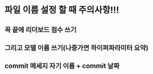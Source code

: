 # 파일 이름 설정 할 때 주의사항!!!

## 꼭 끝에 리더보드 점수 쓰기

## 그리고 모델 이름 쓰기(나중가면 하이퍼파라미터 요약)

## commit 메세지 자기 이름 + commit 날짜
